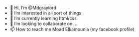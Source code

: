 - 👋 Hi, I’m @Mdgraylord
- 👀 I’m interested in all sort of things
- 🌱 I’m currently learning html/css
- 💞️ I’m looking to collaborate on ...
- 📫 How to reach me Moad Elkamounia (my facebook profile)

<!---
Mdgraylord/Mdgraylord is a ✨ special ✨ repository because its `README.md` (this file) appears on your GitHub profile.
You can click the Preview link to take a look at your changes.
--->
